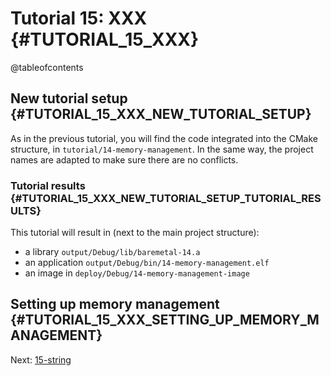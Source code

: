 # Tutorial 15: XXX {#TUTORIAL_15_XXX}

@tableofcontents

## New tutorial setup {#TUTORIAL_15_XXX_NEW_TUTORIAL_SETUP}

As in the previous tutorial, you will find the code integrated into the CMake structure, in `tutorial/14-memory-management`.
In the same way, the project names are adapted to make sure there are no conflicts.

### Tutorial results {#TUTORIAL_15_XXX_NEW_TUTORIAL_SETUP_TUTORIAL_RESULTS}

This tutorial will result in (next to the main project structure):
- a library `output/Debug/lib/baremetal-14.a`
- an application `output/Debug/bin/14-memory-management.elf`
- an image in `deploy/Debug/14-memory-management-image`

## Setting up memory management {#TUTORIAL_15_XXX_SETTING_UP_MEMORY_MANAGEMENT}


Next: [15-string](15-string.md)


